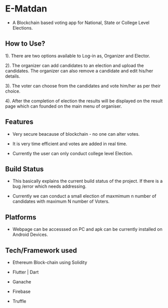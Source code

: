 # E-Matdan

- A Blockchain based voting app for National, State or College Level Elections.


## How to Use?

1). There are two options available to Log-in as, Organizer and Elector.

2). The organizer can add candidates to an election and upload the candidates. The organizer can also remove a candidate and edit his/her details.

3). The voter can choose from the candidates and vote him/her as per their choice.

4). After the completion of election the results will be displayed on the result page which can founded on the main menu of organiser.

## Features

- Very secure beacause of blockchain - no one can alter votes.

- It is very time efficient and votes are added in real time.

- Currently the user can only conduct college level Election.

## Build Status

- This basically explains the current build status of the project. If there is a bug /error which needs addressing.

- Currently we can conduct a small election of maxmimum n number of candidates with maximum N number of Voters.

## Platforms

- Webpage can be accesssed on PC and apk can be currently installed on Android Devices.

## Tech/Framework used

- Ethereum Block-chain using Solidity

- Flutter | Dart

- Ganache

- Firebase

- Truffle 
